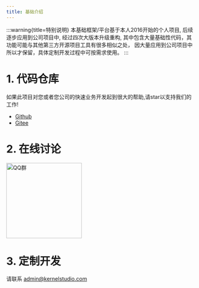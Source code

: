 ```yaml
---
title: 基础介绍
---
```


:::warning{title=特别说明}
本基础框架/平台基于本人2016开始的个人项目, 后续逐步应用到公司项目中, 经过四次大版本升级重构, 其中包含大量基础性代码，其功能可能与其他第三方开源项目工具有很多相似之处，
因大量应用到公司项目中所以才保留，具体定制开发过程中可按需求使用。
:::

# 1. 代码仓库

如果此项目对您或者您公司的快速业务开发起到很大的帮助,请star以支持我们的工作!

* [Github](https://github.com/kernelstudio/firecho)
* [Gitee](https://gitee.com/kernelstudio/firecho)

# 2. 在线讨论

<img src="/assets/contract/qq-group.jpg" alt="QQ群" width="200px">

# 3. 定制开发

请联系 <a href="mailto:admin@kernelstudio.com">admin@kernelstudio.com</a>